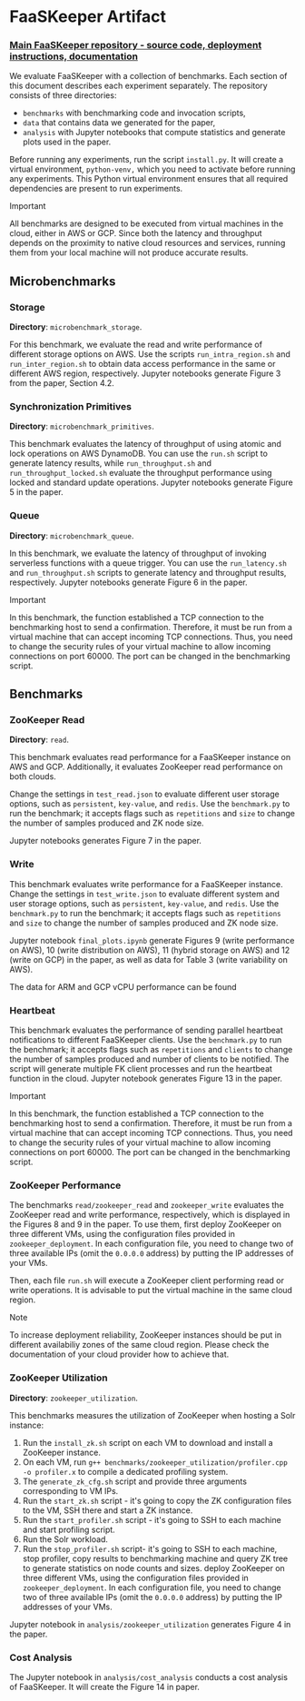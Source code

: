 # FaaSKeeper Artifact

### [Main FaaSKeeper repository - source code, deployment instructions, documentation](https://github.com/spcl/faaskeeper)

We evaluate FaaSKeeper with a collection of benchmarks. Each section of this document describes each experiment separately. The repository consists of three directories:
* `benchmarks` with benchmarking code and invocation scripts,
* `data` that contains data we generated for the paper,
* `analysis` with Jupyter notebooks that compute statistics and generate plots used in the paper.

Before running any experiments, run the script `install.py`. It will create a virtual environment, `python-venv,` which you need to activate before running any experiments.
This Python virtual environment ensures that all required dependencies are present to run experiments.

> [!IMPORTANT]  
> All benchmarks are designed to be executed from virtual machines in the cloud, either in AWS or GCP. Since both the latency and throughput depends on the proximity to native cloud resources and services, running them from your local machine will not produce accurate results.

## Microbenchmarks

### Storage

**Directory**: `microbenchmark_storage`.

For this benchmark, we evaluate the read and write performance of different storage options on AWS. Use the scripts `run_intra_region.sh` and `run_inter_region.sh` to obtain data access performance in the same or different AWS region, respectively. Jupyter notebooks generate Figure 3 from the paper, Section 4.2. 

### Synchronization Primitives

**Directory**: `microbenchmark_primitives`.

This benchmark evaluates the latency of throughput of using atomic and lock operations on AWS DynamoDB. You can use the `run.sh` script to generate latency results, while `run_throughput.sh` and `run_throughput_locked.sh` evaluate the throughput performance using locked and standard update operations. Jupyter notebooks generate Figure 5 in the paper.

### Queue

**Directory**: `microbenchmark_queue`.

In this benchmark, we evaluate the latency of throughput of invoking serverless functions with a queue trigger. You can use the `run_latency.sh` and `run_throughput.sh` scripts to generate latency and throughput results, respectively. Jupyter notebooks generate Figure 6 in the paper.

> [!IMPORTANT]  
> In this benchmark, the function established a TCP connection to the benchmarking host to send a confirmation. Therefore, it must be run from a virtual machine that can accept incoming TCP connections. Thus, you need to change the security rules of your virtual machine to allow incoming connections on port 60000. The port can be changed in the benchmarking script.

## Benchmarks

### ZooKeeper Read

**Directory**: `read`.

This benchmark evaluates read performance for a FaaSKeeper instance on AWS and GCP. Additionally, it evaluates ZooKeeper read performance on both clouds.

Change the settings in `test_read.json` to evaluate different user storage options, such as `persistent`, `key-value`, and `redis`. Use the `benchmark.py` to run the benchmark; it accepts flags such as `repetitions` and `size` to change the number of samples produced and ZK node size.

Jupyter notebooks generates Figure 7 in the paper.

### Write

This benchmark evaluates write performance for a FaaSKeeper instance. Change the settings in `test_write.json` to evaluate different system and user storage options, such as `persistent`, `key-value`, and `redis`. Use the `benchmark.py` to run the benchmark; it accepts flags such as `repetitions` and `size` to change the number of samples produced and ZK node size.

Jupyter notebook `final_plots.ipynb` generate Figures 9 (write performance on AWS), 10 (write distribution on AWS), 11 (hybrid storage on AWS) and 12 (write on GCP) in the paper, as well as data for Table 3 (write variability on AWS).

The data for ARM and GCP vCPU performance can be found

### Heartbeat

This benchmark evaluates the performance of sending parallel heartbeat notifications to different FaaSKeeper clients. Use the `benchmark.py` to run the benchmark; it accepts flags such as `repetitions` and `clients` to change the number of samples produced and number of clients to be notified. The script will generate multiple FK client processes and run the heartbeat function in the cloud. Jupyter notebook generates Figure 13 in the paper.

> [!IMPORTANT]  
> In this benchmark, the function established a TCP connection to the benchmarking host to send a confirmation. Therefore, it must be run from a virtual machine that can accept incoming TCP connections. Thus, you need to change the security rules of your virtual machine to allow incoming connections on port 60000. The port can be changed in the benchmarking script.

### ZooKeeper Performance

The benchmarks `read/zookeeper_read` and `zookeeper_write` evaluates the ZooKeeper read and write performance, respectively, which is displayed in the Figures 8 and 9 in the paper. To use them, first deploy ZooKeeper on three different VMs, using the configuration files provided in `zookeeper_deployment`. In each configuration file, you need to change two of three available IPs (omit the `0.0.0.0` address) by putting the IP addresses of your VMs.

Then, each file `run.sh` will execute a ZooKeeper client performing read or write operations. It is advisable to put the virtual machine in the same cloud region.

> [!NOTE]  
> To increase deployment reliability, ZooKeeper instances should be put in different availabiliy zones of the same cloud region. Please check the documentation of your cloud provider how to achieve that.

### ZooKeeper Utilization

**Directory**: `zookeeper_utilization`.

This benchmarks measures the utilization of ZooKeeper when hosting a Solr instance:

1) Run the `install_zk.sh` script on each VM to download and install a ZooKeeper instance.
2) On each VM, run `g++ benchmarks/zookeeper_utilization/profiler.cpp -o profiler.x` to compile a dedicated profiling system.
3) The `generate_zk_cfg.sh` script and provide three arguments corresponding to VM IPs.
4) Run the `start_zk.sh` script - it's going to copy the ZK configuration files to the VM, SSH there and start a ZK instance.
5) Run the `start_profiler.sh` script - it's going to SSH to each machine and start profiling script.
6) Run the Solr workload.
7) Run the `stop_profiler.sh` script- it's going to SSH to each machine, stop profiler, copy results to benchmarking machine and query ZK tree to generate statistics on node counts and sizes.
deploy ZooKeeper on three different VMs, using the configuration files provided in `zookeeper_deployment`. In each configuration file, you need to change two of three available IPs (omit the `0.0.0.0` address) by putting the IP addresses of your VMs.

Jupyter notebook in `analysis/zookeeper_utilization` generates Figure 4 in the paper.

### Cost Analysis

The Jupyter notebook in `analysis/cost_analysis` conducts a cost analysis of FaaSKeeper. It will create the Figure 14 in paper.
